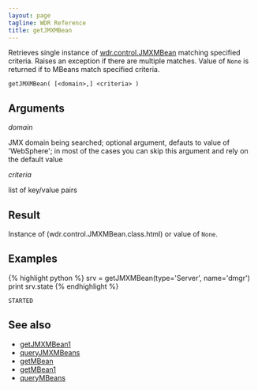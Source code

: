 ```yaml
---
layout: page
tagline: WDR Reference
title: getJMXMBean
---
```


Retrieves single instance of [wdr.control.JMXMBean](wdr.control.JMXMBean.class.html) matching specified criteria.
Raises an exception if there are multiple matches.
Value of `None` is returned if to MBeans match specified criteria.

    getJMXMBean( [<domain>,] <criteria> )

## Arguments

_domain_

JMX domain being searched; optional argument, defauts to value of 'WebSphere'; in most of the cases you can skip this argument and rely on the default value

_criteria_

list of key/value pairs

## Result

Instance of (wdr.control.JMXMBean.class.html) or value of `None`.

## Examples

{% highlight python %}
srv = getJMXMBean(type='Server', name='dmgr')
print srv.state
{% endhighlight %}

    STARTED

## See also

* [getJMXMBean1](wdr.control.getJMXMBean1.html)
* [queryJMXMBeans](wdr.control.queryJMXMBeans.html)
* [getMBean](wdr.control.getMBean.html)
* [getMBean1](wdr.control.getMBean1.html)
* [queryMBeans](wdr.control.queryMBeans.html)
